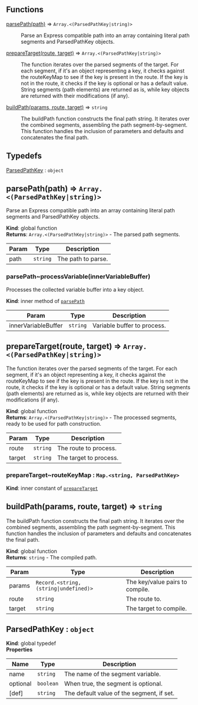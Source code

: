 ## Functions

<dl>
<dt><a href="#parsePath">parsePath(path)</a> ⇒ <code>Array.&lt;(ParsedPathKey|string)&gt;</code></dt>
<dd><p>Parse an Express compatible path into an array containing literal path segments and ParsedPathKey objects.</p>
</dd>
<dt><a href="#prepareTarget">prepareTarget(route, target)</a> ⇒ <code>Array.&lt;(ParsedPathKey|string)&gt;</code></dt>
<dd><p>The function iterates over the parsed segments of the target.
For each segment, if it&#39;s an object representing a key, it checks against the routeKeyMap to see if the key is present in the route.
If the key is not in the route, it checks if the key is optional or has a default value.
String segments (path elements) are returned as is, while key objects are returned with their modifications (if any).</p>
</dd>
<dt><a href="#buildPath">buildPath(params, route, target)</a> ⇒ <code>string</code></dt>
<dd><p>The buildPath function constructs the final path string.
It iterates over the combined segments, assembling the path segment-by-segment.
This function handles the inclusion of parameters and defaults and concatenates the final path.</p>
</dd>
</dl>

## Typedefs

<dl>
<dt><a href="#ParsedPathKey">ParsedPathKey</a> : <code>object</code></dt>
<dd></dd>
</dl>

<a name="parsePath"></a>

## parsePath(path) ⇒ <code>Array.&lt;(ParsedPathKey\|string)&gt;</code>
Parse an Express compatible path into an array containing literal path segments and ParsedPathKey objects.

**Kind**: global function  
**Returns**: <code>Array.&lt;(ParsedPathKey\|string)&gt;</code> - The parsed path segments.  

| Param | Type | Description |
| --- | --- | --- |
| path | <code>string</code> | The path to parse. |

<a name="parsePath..processVariable"></a>

### parsePath~processVariable(innerVariableBuffer)
Processes the collected variable buffer into a key object.

**Kind**: inner method of [<code>parsePath</code>](#parsePath)  

| Param | Type | Description |
| --- | --- | --- |
| innerVariableBuffer | <code>string</code> | Variable buffer to process. |

<a name="prepareTarget"></a>

## prepareTarget(route, target) ⇒ <code>Array.&lt;(ParsedPathKey\|string)&gt;</code>
The function iterates over the parsed segments of the target.
For each segment, if it's an object representing a key, it checks against the routeKeyMap to see if the key is present in the route.
If the key is not in the route, it checks if the key is optional or has a default value.
String segments (path elements) are returned as is, while key objects are returned with their modifications (if any).

**Kind**: global function  
**Returns**: <code>Array.&lt;(ParsedPathKey\|string)&gt;</code> - The processed segments, ready to be used for path construction.  

| Param | Type | Description |
| --- | --- | --- |
| route | <code>string</code> | The route to process. |
| target | <code>string</code> | The target to process. |

<a name="prepareTarget..routeKeyMap"></a>

### prepareTarget~routeKeyMap : <code>Map.&lt;string, ParsedPathKey&gt;</code>
**Kind**: inner constant of [<code>prepareTarget</code>](#prepareTarget)  
<a name="buildPath"></a>

## buildPath(params, route, target) ⇒ <code>string</code>
The buildPath function constructs the final path string.
It iterates over the combined segments, assembling the path segment-by-segment.
This function handles the inclusion of parameters and defaults and concatenates the final path.

**Kind**: global function  
**Returns**: <code>string</code> - The compiled path.  

| Param | Type | Description |
| --- | --- | --- |
| params | <code>Record.&lt;string, (string\|undefined)&gt;</code> | The key/value pairs to compile. |
| route | <code>string</code> | The route to. |
| target | <code>string</code> | The target to compile. |

<a name="ParsedPathKey"></a>

## ParsedPathKey : <code>object</code>
**Kind**: global typedef  
**Properties**

| Name | Type | Description |
| --- | --- | --- |
| name | <code>string</code> | The name of the segment variable. |
| optional | <code>boolean</code> | When true, the segment is optional. |
| [def] | <code>string</code> | The default value of the segment, if set. |

